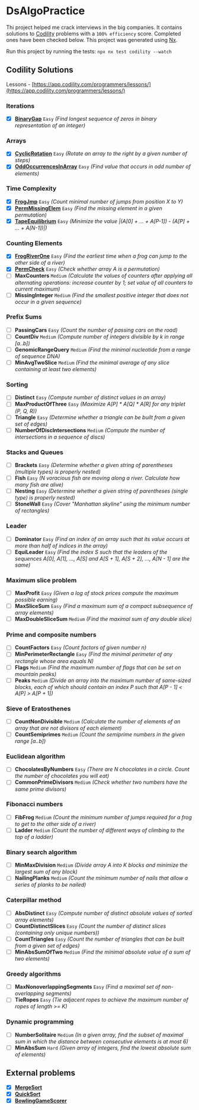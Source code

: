 # DsAlgoPractice

Thi project helped me crack interviews in the big companies. It contains solutions to [Codility](https://app.codility.com/programmers/lessons/) problems with a `100% efficiency` score. Completed ones have been checked below. This project was generated using [Nx](https://nx.dev).

Run this project by running the tests: `npx nx test codility --watch`

## Codility Solutions

Lessons - [https://app.codility.com/programmers/lessons/](https://app.codility.com/programmers/lessons/)

### Iterations

- [x] **[BinaryGap](packages/codility/src/lib/binary-gap/)** `Easy`
      _(Find longest sequence of zeros in binary representation of an integer)_

### Arrays

- [x] **[CyclicRotation](packages/codility/src/lib/cyclic-rotation/)** `Easy`
      _(Rotate an array to the right by a given number of steps)_
- [x] **[OddOccurrencesInArray](packages/codility/src/lib/odd-occurrences-in-array/)** `Easy`
      _(Find value that occurs in odd number of elements)_

### Time Complexity

- [x] **[FrogJmp](packages/codility/src/lib/frog-jump/)** `Easy`
      _(Count minimal number of jumps from position X to Y)_
- [x] **[PermMissingElem](packages/codility/src/lib/permutation-missing-element/)** `Easy`
      _(Find the missing element in a given permutation)_
- [x] **[TapeEquilibrium](packages/codility/src/lib/tape-equilibrium/)** `Easy`
      _(Minimize the value |(A[0] + ... + A[P-1]) - (A[P] + ... + A[N-1])|)_

### Counting Elements

- [x] **[FrogRiverOne](packages/codility/src/lib/frog-river-one)** `Easy`
      _(Find the earliest time when a frog can jump to the other side of a river)_
- [x] **[PermCheck](packages/codility/src/lib/perm-check)** `Easy`
      _(Check whether array A is a permutation)_
- [ ] **MaxCounters** `Medium`
      _(Calculate the values of counters after applying all alternating operations: increase counter by 1; set value of all counters to current maximum)_
- [ ] **MissingInteger** `Medium`
      _(Find the smallest positive integer that does not occur in a given sequence)_

### Prefix Sums

- [ ] **PassingCars** `Easy`
      _(Count the number of passing cars on the road)_
- [ ] **CountDiv** `Medium`
      _(Compute number of integers divisible by k in range [a..b])_
- [ ] **GenomicRangeQuery** `Medium`
      _(Find the minimal nucleotide from a range of sequence DNA)_
- [ ] **MinAvgTwoSlice** `Medium`
      _(Find the minimal average of any slice containing at least two elements)_

### Sorting

- [ ] **Distinct** `Easy`
      _(Compute number of distinct values in an array)_
- [ ] **MaxProductOfThree** `Easy`
      _(Maximize A[P] * A[Q] * A[R] for any triplet (P, Q, R))_
- [ ] **Triangle** `Easy`
      _(Determine whether a triangle can be built from a given set of edges)_
- [ ] **NumberOfDiscIntersections** `Medium`
      _(Compute the number of intersections in a sequence of discs)_

### Stacks and Queues

- [ ] **Brackets** `Easy`
      _(Determine whether a given string of parentheses (multiple types) is properly nested)_
- [ ] **Fish** `Easy`
      _(N voracious fish are moving along a river. Calculate how many fish are alive)_
- [ ] **Nesting** `Easy`
      _(Determine whether a given string of parentheses (single type) is properly nested)_
- [ ] **StoneWall** `Easy`
      _(Cover "Manhattan skyline" using the minimum number of rectangles)_

### Leader

- [ ] **Dominator** `Easy`
      _(Find an index of an array such that its value occurs at more than half of indices in the array)_
- [ ] **EquiLeader** `Easy`
      _(Find the index S such that the leaders of the sequences A[0], A[1], ..., A[S] and A[S + 1], A[S + 2], ..., A[N - 1] are the same)_

### Maximum slice problem

- [ ] **MaxProfit** `Easy`
      _(Given a log of stock prices compute the maximum possible earning)_
- [ ] **MaxSliceSum** `Easy`
      _(Find a maximum sum of a compact subsequence of array elements)_
- [ ] **MaxDoubleSliceSum** `Medium`
      _(Find the maximal sum of any double slice)_

### Prime and composite numbers

- [ ] **CountFactors** `Easy`
      _(Count factors of given number n)_
- [ ] **MinPerimeterRectangle** `Easy`
      _(Find the minimal perimeter of any rectangle whose area equals N)_
- [ ] **Flags** `Medium`
      _(Find the maximum number of flags that can be set on mountain peaks)_
- [ ] **Peaks** `Medium`
      _(Divide an array into the maximum number of same-sized blocks, each of which should contain an index P such that A[P - 1] < A[P] > A[P + 1])_

### Sieve of Eratosthenes

- [ ] **CountNonDivisible** `Medium`
      _(Calculate the number of elements of an array that are not divisors of each element)_
- [ ] **CountSemiprimes** `Medium`
      _(Count the semiprime numbers in the given range [a..b])_

### Euclidean algorithm

- [ ] **ChocolatesByNumbers** `Easy`
      _(There are N chocolates in a circle. Count the number of chocolates you will eat)_
- [ ] **CommonPrimeDivisors** `Medium`
      _(Check whether two numbers have the same prime divisors)_

### Fibonacci numbers

- [ ] **FibFrog** `Medium`
      _(Count the minimum number of jumps required for a frog to get to the other side of a river)_
- [ ] **Ladder** `Medium`
      _(Count the number of different ways of climbing to the top of a ladder)_

### Binary search algorithm

- [ ] **MinMaxDivision** `Medium`
      _(Divide array A into K blocks and minimize the largest sum of any block)_
- [ ] **NailingPlanks** `Medium`
      _(Count the minimum number of nails that allow a series of planks to be nailed)_

### Caterpillar method

- [ ] **AbsDistinct** `Easy`
      _(Compute number of distinct absolute values of sorted array elements)_
- [ ] **CountDistinctSlices** `Easy`
      _(Count the number of distinct slices (containing only unique numbers))_
- [ ] **CountTriangles** `Easy`
      _(Count the number of triangles that can be built from a given set of edges)_
- [ ] **MinAbsSumOfTwo** `Medium`
      _(Find the minimal absolute value of a sum of two elements)_

### Greedy algorithms

- [ ] **MaxNonoverlappingSegments** `Easy`
      _(Find a maximal set of non-overlapping segments)_
- [ ] **TieRopes** `Easy`
      _(Tie adjacent ropes to achieve the maximum number of ropes of length >= K)_

### Dynamic programming

- [ ] **NumberSolitaire** `Medium`
      _(In a given array, find the subset of maximal sum in which the distance between consecutive elements is at most 6)_
- [ ] **MinAbsSum** `Hard`
      _(Given array of integers, find the lowest absolute sum of elements)_

## External problems

- [x] **[MergeSort](packages/codility/src/lib/merge-sort/)**
- [x] **[QuickSort](packages/codility/src/lib/quick-sort/)**
- [x] **[BowlingGameScorer](packages/codility/src/lib/bowling-game-scorer/)**
